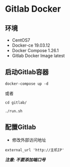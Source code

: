 # Gitlab Docker


## 环境

- CentOS7
- Docker-ce 19.03.12
- Docker Compose 1.26.1
- Gitlab Docker Image latest


## 启动Gitlab容器

```
docker-compose up -d
```

或者

```
cd gitlab/

./run.sh
```

## 配置Gitlab

- 修改外部访问地址

```
external_url 'http://主机IP'
```
***注意: 不要添加端口号***
